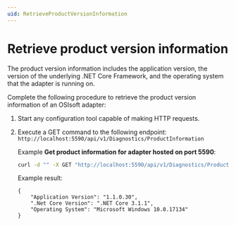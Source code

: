 ```yaml
---
uid: RetrieveProductVersionInformation
---
```


# Retrieve product version information

The product version information includes the application version, the version of the underlying .NET Core Framework, and the operating system that the adapter is running on.

Complete the following procedure to retrieve the product version information of an OSIsoft adapter:

1. Start any configuration tool capable of making HTTP requests.
2. Execute a GET command to the following endpoint: `http://localhost:5590/api/v1/Diagnostics/ProductInformation`

   Example **Get product information for adapter hosted on port 5590**:
   
   ```bash
   curl -d "" -X GET "http://localhost:5590/api/v1/Diagnostics/ProductInformation
   ```

   Example result:

    ```
    {
        "Application Version": "1.1.0.30",
        ".Net Core Version": ".NET Core 3.1.1",
        "Operating System": "Microsoft Windows 10.0.17134"
    }
    ```
